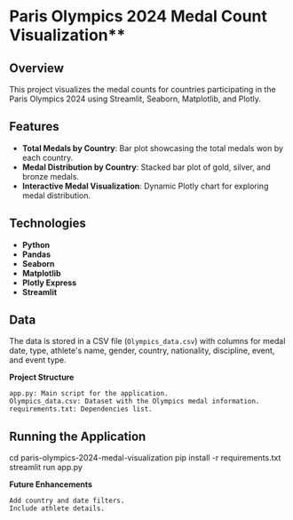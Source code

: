 # Paris Olympics 2024 Medal Count Visualization**

## Overview
This project visualizes the medal counts for countries participating in the Paris Olympics 2024 using Streamlit, Seaborn, Matplotlib, and Plotly.

## Features
- **Total Medals by Country**: Bar plot showcasing the total medals won by each country.
- **Medal Distribution by Country**: Stacked bar plot of gold, silver, and bronze medals.
- **Interactive Medal Visualization**: Dynamic Plotly chart for exploring medal distribution.

## Technologies
- **Python**
- **Pandas**
- **Seaborn**
- **Matplotlib**
- **Plotly Express**
- **Streamlit**

## Data
The data is stored in a CSV file (`Olympics_data.csv`) with columns for medal date, type, athlete's name, gender, country, nationality, discipline, event, and event type.

**Project Structure**

    app.py: Main script for the application.
    Olympics_data.csv: Dataset with the Olympics medal information.
    requirements.txt: Dependencies list.

## Running the Application

cd paris-olympics-2024-medal-visualization
pip install -r requirements.txt
streamlit run app.py


**Future Enhancements**

    Add country and date filters.
    Include athlete details.
